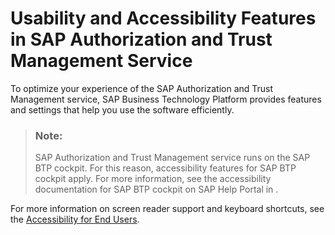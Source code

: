 <!-- loio29fdcb5ddb724764953b906a699709a7 -->

# Usability and Accessibility Features in SAP Authorization and Trust Management Service

To optimize your experience of the SAP Authorization and Trust Management service, SAP Business Technology Platform provides features and settings that help you use the software efficiently.



> ### Note:  
> SAP Authorization and Trust Management service runs on the SAP BTP cockpit. For this reason, accessibility features for SAP BTP cockpit apply. For more information, see the accessibility documentation for SAP BTP cockpit on SAP Help Portal in .

For more information on screen reader support and keyboard shortcuts, see the [Accessibility for End Users](https://help.sap.com/docs/SAPUI5/bc5a64aac808463baa95b4230f221716/f562835d0b4e44129aa24a17551a0baa.html?version=1.98).



